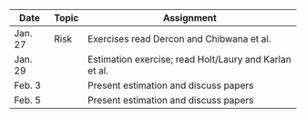 |   Date  | Topic |                       Assignment                       |
|---------|-------|--------------------------------------------------------|
| Jan. 27 | Risk  | Exercises read Dercon and Chibwana et al.              |
| Jan. 29 |       | Estimation exercise; read Holt/Laury and Karlan et al. |
| Feb. 3  |       | Present estimation and discuss papers                  |
| Feb. 5  |       | Present estimation and discuss papers                  |